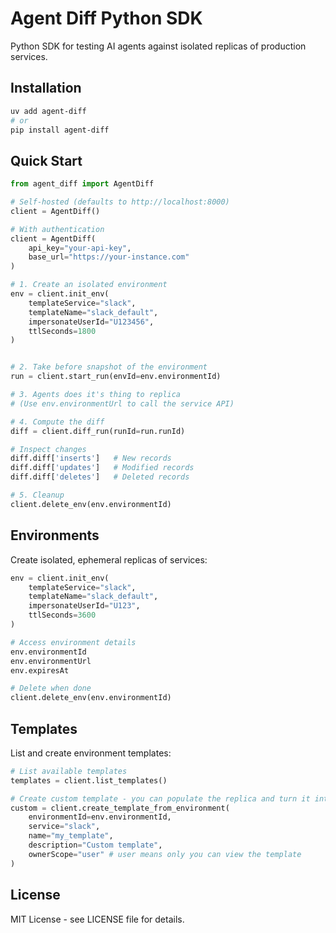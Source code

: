 # Agent Diff Python SDK

Python SDK for testing AI agents against isolated replicas of production services.

## Installation

```bash
uv add agent-diff
# or
pip install agent-diff
```

## Quick Start

```python
from agent_diff import AgentDiff

# Self-hosted (defaults to http://localhost:8000)
client = AgentDiff()

# With authentication 
client = AgentDiff(
    api_key="your-api-key",
    base_url="https://your-instance.com"
)

# 1. Create an isolated environment
env = client.init_env(
    templateService="slack",
    templateName="slack_default",
    impersonateUserId="U123456",
    ttlSeconds=1800
)


# 2. Take before snapshot of the environment 
run = client.start_run(envId=env.environmentId)

# 3. Agents does it's thing to replica
# (Use env.environmentUrl to call the service API)

# 4. Compute the diff
diff = client.diff_run(runId=run.runId)

# Inspect changes
diff.diff['inserts']   # New records
diff.diff['updates']   # Modified records
diff.diff['deletes']   # Deleted records

# 5. Cleanup
client.delete_env(env.environmentId)
```

## Environments

Create isolated, ephemeral replicas of services:

```python
env = client.init_env(
    templateService="slack",
    templateName="slack_default",
    impersonateUserId="U123",
    ttlSeconds=3600
)

# Access environment details
env.environmentId
env.environmentUrl
env.expiresAt

# Delete when done
client.delete_env(env.environmentId)
```

## Templates

List and create environment templates:

```python
# List available templates
templates = client.list_templates()

# Create custom template - you can populate the replica and turn it into a template with custom data
custom = client.create_template_from_environment(
    environmentId=env.environmentId,
    service="slack",
    name="my_template",
    description="Custom template",
    ownerScope="user" # user means only you can view the template 
)
```

## License

MIT License - see LICENSE file for details.

